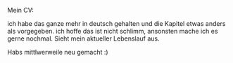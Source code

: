 Mein CV:

ich habe das ganze mehr in deutsch gehalten und die Kapitel etwas anders als vorgegeben. ich hoffe das ist nicht schlimm, ansonsten mache ich es gerne nochmal. Sieht mein aktueller Lebenslauf aus.

Habs mittlwerweile neu gemacht :)
